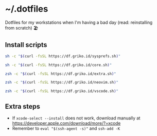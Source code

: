 # ~/.dotfiles

Dotfiles for my workstations when I'm having a bad day (read: reinstalling from scratch) 🏖️

## Install scripts

```sh
sh -c "$(curl -fsSL https://df.griko.id/sysprefs.sh)"
```

```sh
sh -c "$(curl -fsSL https://df.griko.id/core.sh)"
```

```sh
zsh -c "$(curl -fsSL https://df.griko.id/extra.sh)"
```

```sh
zsh -c "$(curl -fsSL https://df.griko.id/neovim.sh)"
```

```sh
zsh -c "$(curl -fsSL https://df.griko.id/vscode.sh)"
```

## Extra steps

- If `xcode-select --install` does not work, download manually at <https://developer.apple.com/download/more/?=xcode>
- Remember to `eval "$(ssh-agent -s)"` and `ssh-add -K`
